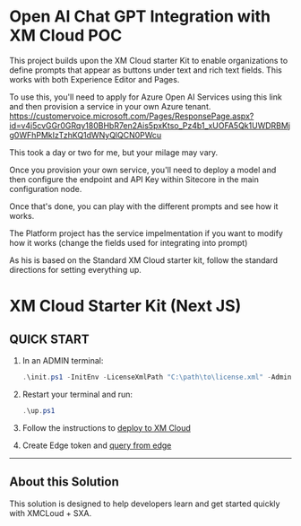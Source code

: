 # Open AI Chat GPT Integration with XM Cloud POC

This project builds upon the XM Cloud starter Kit to enable organizations to define prompts that appear as buttons under text and rich text fields. This works with both Experience Editor and Pages.

To use this, you'll need to apply for Azure Open AI Services using this link and then provision a service in your own Azure tenant.
https://customervoice.microsoft.com/Pages/ResponsePage.aspx?id=v4j5cvGGr0GRqy180BHbR7en2Ais5pxKtso_Pz4b1_xUOFA5Qk1UWDRBMjg0WFhPMkIzTzhKQ1dWNyQlQCN0PWcu

This took a day or two for me, but your milage may vary.

Once you provision your own service, you'll need to deploy a model and then configure the endpoint and API Key within Sitecore in the main configuration node.

Once that's done, you can play with the different prompts and see how it works.

The Platform project has the service impelmentation if you want to modify how it works (change the fields used for integrating into prompt)

As his is based on the Standard XM Cloud starter kit, follow the standard directions for setting everything up.

# XM Cloud Starter Kit (Next JS)

## QUICK START

1. In an ADMIN terminal:

    ```ps1
    .\init.ps1 -InitEnv -LicenseXmlPath "C:\path\to\license.xml" -AdminPassword "DesiredAdminPassword"
    ```

2. Restart your terminal and run:

    ```ps1
    .\up.ps1
    ```

3. Follow the instructions to [deploy to XM Cloud](#deploy-to-xmcloud)

4. Create Edge token and [query from edge](#query-edge)

*** 

## About this Solution
This solution is designed to help developers learn and get started quickly
with XMCLoud + SXA.


